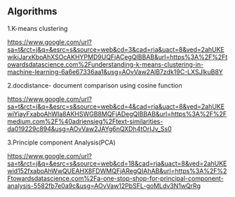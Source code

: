 ## Algorithms


1.K-means clustering

https://www.google.com/url?sa=t&rct=j&q=&esrc=s&source=web&cd=3&cad=rja&uact=8&ved=2ahUKEwjkiJarxKboAhXSOcAKHYPMD9UQFjACegQIBBAB&url=https%3A%2F%2Ftowardsdatascience.com%2Funderstanding-k-means-clustering-in-machine-learning-6a6e67336aa1&usg=AOvVaw2AlB7zdk19C-LXSJlkuB8Y


2.docdistance- document comparison using cosine function

https://www.google.com/url?sa=t&rct=j&q=&esrc=s&source=web&cd=4&cad=rja&uact=8&ved=2ahUKEwiYiayFxaboAhWIa8AKHSWGB8MQFjADegQIBBAB&url=https%3A%2F%2Fmedium.com%2F%40adriensieg%2Ftext-similarities-da019229c894&usg=AOvVaw2JAYg6nQXDh4tOrIJv_Ss0

3.Principle component Analysis(PCA)

https://www.google.com/url?sa=t&rct=j&q=&esrc=s&source=web&cd=18&cad=rja&uact=8&ved=2ahUKEwid152fxaboAhWwQUEAHX8FDWMQFjARegQIAhAB&url=https%3A%2F%2Ftowardsdatascience.com%2Fa-one-stop-shop-for-principal-component-analysis-5582fb7e0a9c&usg=AOvVaw12PbSFL-goMLdv3N1wQrRg

